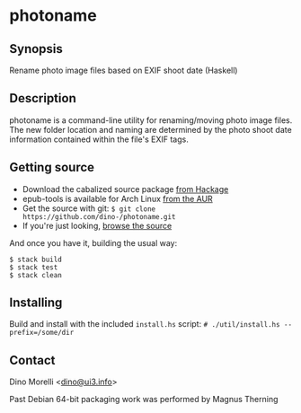 # photoname


## Synopsis

Rename photo image files based on EXIF shoot date (Haskell)


## Description

photoname is a command-line utility for renaming/moving photo image
files. The new folder location and naming are determined by the
photo shoot date information contained within the file's EXIF tags.


## Getting source

- Download the cabalized source package [from Hackage](http://hackage.haskell.org/package/photoname)
- epub-tools is available for Arch Linux [from the AUR](https://aur.archlinux.org/packages/photoname/)
- Get the source with git: `$ git clone https://github.com/dino-/photoname.git`
- If you're just looking, [browse the source](https://github.com/dino-/photoname)

And once you have it, building the usual way:

    $ stack build
    $ stack test
    $ stack clean


## Installing

Build and install with the included `install.hs` script:
  `# ./util/install.hs --prefix=/some/dir`


## Contact

Dino Morelli <[dino@ui3.info](mailto:dino@ui3.info)>

Past Debian 64-bit packaging work was performed by Magnus Therning
